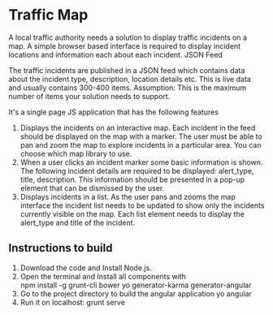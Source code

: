 # Traffic Map

A local traffic authority needs a solution to display traffic incidents on a map. A simple browser based interface is required to display incident locations and information each about each incident.
JSON Feed

The traffic incidents are published in a JSON feed which contains data about the incident type, description, location details etc. This is live data and usually contains 300-400 items. Assumption: This is the maximum number of items your solution needs to support.

It's a single page JS application that has the following features

   1. Displays the incidents on an interactive map. Each incident in the feed should be displayed on the map with a marker. The user must be able to pan and zoom the map to explore incidents in a particular area. You can choose which map library to use.
   2.  When a user clicks an incident marker some basic information is shown. The following incident details are required to be displayed: alert_type, title, description. This information should be presented in a pop-up element that can be dismissed by the user.
   3.  Displays incidents in a list. As the user pans and zooms the map interface the incident list needs to be updated to show only the incidents currently visible on the map. Each list element needs to display the alert_type and title of the incident.

## Instructions to build

1. Download the code and Install Node.js.
2. Open the terminal and Install all components with   
         npm install -g grunt-cli bower yo generator-karma generator-angular
3. Go to the project directory to build the angular application
         yo angular
4. Run it on localhost:
    grunt serve
